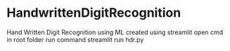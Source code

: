 # HandwrittenDigitRecognition
Hand Written Digit Recognition using ML
created using streamlit
open cmd in root folder
run command streamlit run hdr.py
